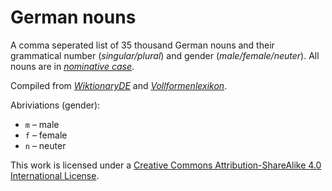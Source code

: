 # German nouns
A comma seperated list of 35 thousand German nouns and their grammatical number (*singular/plural*) and gender (*male/female/neuter*). All nouns are in *[nominative case](https://en.wikipedia.org/wiki/Nominative_case)*.

Compiled from *[WiktionaryDE](https://de.wiktionary.org)* and *[Vollformenlexikon](http://www.danielnaber.de/morphologie/)*.

Abriviations (gender):
* `m` – male
* `f` – female
* `n` – neuter

This work is licensed under a [Creative Commons Attribution-ShareAlike 4.0 International License](https://creativecommons.org/licenses/by-sa/4.0/).
